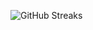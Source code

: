 ![GitHub Streaks](https://github-streaks-mqc9.onrender.com/streak/happilli/image?theme=midnight&cache_bust=1743099096&lang=ja)
